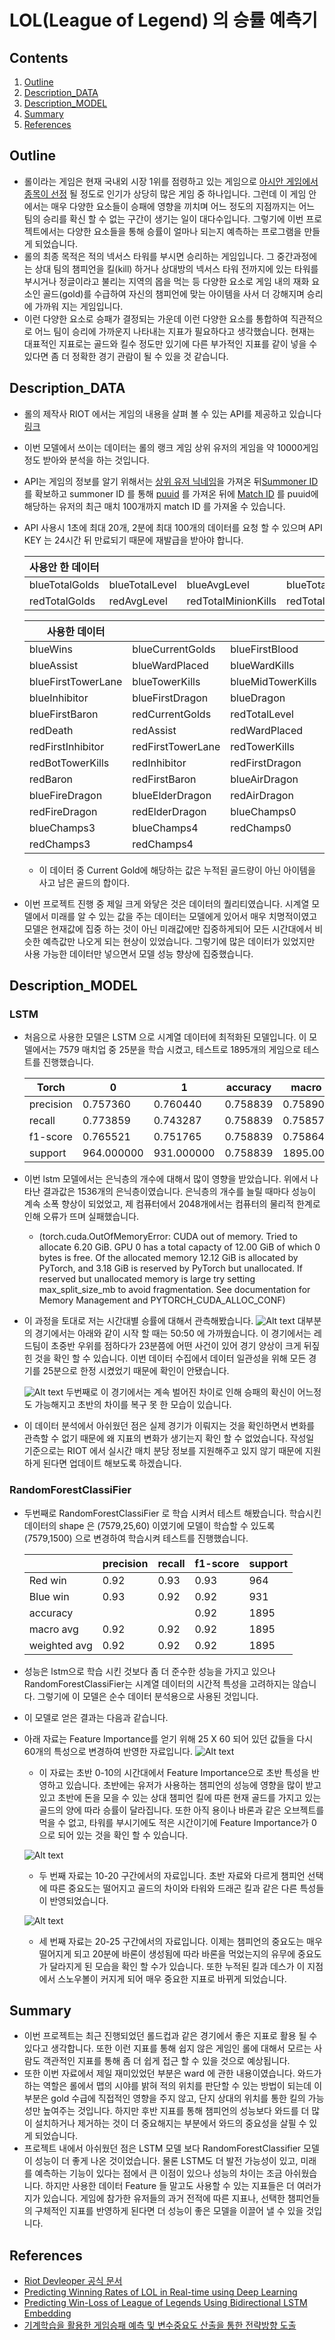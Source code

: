 # **LOL**(League of Legend) 의 **승률 예측기**
## Contents
1. [Outline](#Outline)
2. [Description_DATA](#Description_DATA)
3. [Description_MODEL](#Description_MODEL)
4. [Summary](#Summary)
5. [References](#References)
## Outline
- 롤이라는 게임은 현재 국내외 시장 1위를 점령하고 있는 게임으로 [아시안 게임에서 종목이 선정](https://game.mk.co.kr/view.php?year=2021&no=1096343) 될 정도로 인기가 상당히 많은 게임 중 하나입니다. 그런데 이 게임 안에서는 매우 다양한 요소들이 승패에 영향을 끼치며 어느 정도의 지점까지는 어느 팀의 승리를 확신 할 수 없는 구간이 생기는 일이 대다수입니다. 그렇기에 이번 프로젝트에서는 다양한 요소들을 통해 승률이 얼마나 되는지 예측하는 프로그램을 만들게 되었습니다.
- 롤의 최종 목적은 적의 넥서스 타워를 부시면 승리하는 게임입니다. 그 중간과정에는 상대 팀의 챔피언을 킬(kill) 하거나 상대방의 넥서스 타워 전까지에 있는 타워를 부시거나 정글이라고 불리는 지역의 몹을 먹는 등 다양한 요소로 게임 내의 재화 요소인 골드(gold)를 수급하여 자신의 챔피언에 맞는 아이템을 사서 더 강해지며 승리에 가까워 지는 게임입니다.
- 이런 다양한 요소로 승패가 결정되는 가운데 이런 다양한 요소를 통합하여 직관적으로 어느 팀이 승리에 가까운지 나타내는 지표가 필요하다고 생각했습니다. 현재는 대표적인 지표로는 골드와 킬수 정도만 있기에 다른 부가적인 지표를 같이 넣을 수 있다면 좀 더 정확한 경기 관람이 될 수 있을 것 같습니다.
## Description_DATA
- 롤의 제작사 RIOT 에서는 게임의 내용을 살펴 볼 수 있는 API를 제공하고 있습니다 [링크](https://developer.riotgames.com/apis)
- 이번 모델에서 쓰이는 데이터는 롤의 랭크 게임 상위 유저의 게임을 약 10000게임 정도 받아와 분석을 하는 것입니다.
- API는 게임의 정보를 알기 위해서는 [상위 유저 닉네임](https://developer.riotgames.com/apis#league-v4)을 가져온 뒤[Summoner ID](https://developer.riotgames.com/apis#summoner-v4) 를 확보하고 summoner ID 를 통해 [puuid](https://developer.riotgames.com/apis#summoner-v4/GET_getBySummonerName) 를 가져온 뒤에 [Match ID](https://developer.riotgames.com/apis#match-v5) 를 puuid에 해당하는 유저의 최근 매치 100개까지 match ID 를 가져올 수 있습니다.
- API 사용시 1초에 최대 20개, 2분에 최대 100개의 데이터를 요청 할 수 있으며 API KEY 는 24시간 뒤 만료되기 때문에 재발급을 받아야 합니다.

    |사용안 한 데이터| | | | |
    |---------------|----------------|--------------|----------------------|----------------------------|
    | blueTotalGolds| blueTotalLevel | blueAvgLevel | blueTotalMinionKills | blueTotalJungleMinionKills |
    | redTotalGolds | redAvgLevel | redTotalMinionKills | redTotalJungleMinionKills |

    |사용한 데이터|||||
    |-----|-----|-----|-----|-----|
    | blueWins | blueCurrentGolds | blueFirstBlood | blueKill | blueDeath |
    | blueAssist | blueWardPlaced | blueWardKills | blueFirstTower | blueFirstInhibitor | 
    |blueFirstTowerLane | blueTowerKills | blueMidTowerKills | blueTopTowerKills | blueBotTowerKills | 
    |blueInhibitor | blueFirstDragon | blueDragon | blueRiftHeralds | blueBaron | 
    |blueFirstBaron | redCurrentGolds | redTotalLevel | redFirstBlood | redKill | 
    |redDeath | redAssist | redWardPlaced | redWardKills | redFirstTower |
    | redFirstInhibitor | redFirstTowerLane | redTowerKills | redMidTowerKills | redTopTowerKills |
    | redBotTowerKills | redInhibitor | redFirstDragon | redDragon | redRiftHeralds |
    | redBaron | redFirstBaron | blueAirDragon | blueEarthDragon | blueWaterDragon |
    | blueFireDragon | blueElderDragon | redAirDragon | redEarthDragon | redWaterDragon |
    | redFireDragon | redElderDragon | blueChamps0 | blueChamps1 | blueChamps2 |
    | blueChamps3 | blueChamps4 | redChamps0 | redChamps1 | redChamps2 |
    | redChamps3 | redChamps4 |

    - 이 데이터 중 Current Gold에 해당하는 값은 누적된 골드량이 아닌 아이템을 사고 남은 골드의 합이다.

- 이번 프로젝트 진행 중 제일 크게 와닿은 것은 데이터의 퀄리티였습니다. 시계열 모델에서 미래를 알 수 있는 값을 주는 데이터는 모델에게 있어서 매우 치명적이였고 모델은 현재값에 집중 하는 것이 아닌 미래값에만 집중하게되어 모든 시간대에서 비슷한 예측값만 나오게 되는 현상이 있었습니다. 그렇기에 많은 데이터가 있었지만 사용 가능한 데이터만 넣으면서 모델 성능 향상에 집중했습니다. 


## Description_MODEL
### LSTM
- 처음으로 사용한 모델은 LSTM 으로 시계열 데이터에 최적화된 모델입니다.
이 모델에서는 7579 매치업 중 25분을 학습 시켰고, 테스트로 1895개의 게임으로 테스트를 진행했습니다. 

    |  Torch     | 0 | 1|  accuracy  |  macro avg | weighted avg|
    |-------|---|---|------------|-----------|-------------|
    |precision|0.757360|0.760440|0.758839|0.758900|0.758873|
    |recall|0.773859|0.743287|0.758839|0.758573|0.758839|
    |f1-score|0.765521|0.751765|0.758839|0.758643|0.758763|
    |support|964.000000|931.000000|0.758839|1895.000000|1895.000000|


- 이번 lstm 모델에서는 은닉층의 개수에 대해서 많이 영향을 받았습니다. 위에서 나타난 결과값은 1536개의 은닉층이였습니다. 은닉층의 개수를 늘릴 때마다 성능이 계속 소폭 향상이 되었었고, 제 컴퓨터에서 2048개에서는 컴퓨터의 물리적 한계로 인해 오류가 뜨며 실패했습니다.
    - (torch.cuda.OutOfMemoryError: CUDA out of memory. Tried to allocate 6.20 GiB. GPU 0 has a total capacty of 12.00 GiB of which 0 bytes is free. Of the allocated memory 12.12 GiB is allocated by PyTorch, and 3.18 GiB is reserved by PyTorch but unallocated. If reserved but unallocated memory is large try setting max_split_size_mb to avoid fragmentation.  See documentation for Memory Management and PYTORCH_CUDA_ALLOC_CONF)


- 이 과정을 토대로 저는 시간대별 승률에 대해서 관측해봤습니다.
![Alt text](IMAGE/image.png)
    대부분의 경기에서는 아래와 같이 시작 할 때는 50:50 에 가까웠습니다.
    이 경기에서는 레드팀이 초중반 우위를 점하다가 23분쯤에 어떤 사건이 있어 경기 양상이 크게 뒤짚힌 것을 확인 할 수 있습니다. 이번 데이터 수집에서 데이터 일관성을 위해 모든 경기를 25분으로 한정 시켰었기 때문에 확인이 안됐습니다.

    ![Alt text](IMAGE/image-1.png)
    두번째로 이 경기에서는 계속 벌어진 차이로 인해 승패의 확신이 어느정도 가능해지고 초반의 차이를 복구 못 한 모습이 있습니다.

- 이 데이터 분석에서 아쉬웠던 점은 실제 경기가 이뤄지는 것을 확인하면서 변화를 관측할 수 없기 때문에 왜 지표의 변화가 생기는지 확인 할 수 없었습니다. 작성일 기준으로는 RIOT 에서 실시간 매치 분당 정보를 지원해주고 있지 않기 때문에 지원하게 된다면 업데이트 해보도록 하겠습니다.


### RandomForestClassiFier

- 두번째로 RandomForestClassiFier 로 학습 시켜서 테스트 해봤습니다. 학습시킨 데이터의 shape 은 (7579,25,60) 이였기에 모델이 학습할 수 있도록 (7579,1500) 으로 변경하여 학습시켜 테스트를 진행했습니다.  

    |   |precision|recall|f1-score|support|
    |---|---------|------|--------|-------|
    |Red win| 0.92  | 0.93|0.93| 964|
    |Blue win   |0.93   |   0.92  |    0.92   |    931|
    |accuracy |    |    | 0.92  |    1895|
    | macro avg |      0.92 |     0.92 |     0.92 |     1895|
    |weighted avg     |  0.92     | 0.92    |  0.92     | 1895|

- 성능은 lstm으로 학습 시킨 것보다 좀 더 준수한 성능을 가지고 있으나 RandomForestClassiFier는 시계열 데이터의 시간적 특성을 고려하지는 않습니다. 그렇기에 이 모델은 순수 데이터 분석용으로 사용된 것입니다.

- 이 모델로 얻은 결과는 다음과 같습니다.
- 아래 자료는 Feature Importance를 얻기 위해 25 X 60 되어 있던 값들을 다시 60개의 특성으로 변경하여 반영한 자료입니다.
![Alt text](IMAGE/image-2.png)
    - 이 자료는 초반 0-10의 시간대에서 Feature Importance으로 초반 특성을 반영하고 있습니다. 초반에는 유저가 사용하는 챔피언의 성능에 영향을 많이 받고 있고 초반에 돈을 모을 수 있는 상대 챔피언 킬에 따른 현재 골드를 가지고 있는 골드의 양에 따라 승률이 달라집니다. 또한 아직 용이나 바론과 같은 오브젝트를 먹을 수 없고, 타워를 부시기에도 적은 시간이기에 Feature Importance가 0으로 되어 있는 것을 확인 할 수 있습니다.
    
    ![Alt text](IMAGE/image-3.png)    
    - 두 번째 자료는 10-20 구간에서의 자료입니다. 초반 자료와 다르게 챔피언 선택에 따른 중요도는 떨어지고 골드의 차이와 타워와 드래곤 킬과 같은 다른 특성들이 반영되었습니다.

    ![Alt text](IMAGE/image-4.png)
    - 세 번째 자료는 20-25 구간에서의 자료입니다. 이제는 챔피언의 중요도는 매우 떨어지게 되고 20분에 바론이 생성됨에 따라 바론을 먹었는지의 유무에 중요도가 달라지게 된 모습을 확인 할 수가 있습니다. 또한 누적된 킬과 데스가 이 지점에서 스노우볼이 커지게 되어 매우 중요한 지표로 바뀌게 되었습니다.

## Summary
- 이번 프로젝트는 최근 진행되었던 롤드컵과 같은 경기에서 좋은 지표로 활용 될 수 있다고 생각합니다. 또한 이런 지표를 통해 쉽지 않은 게임인 롤에 대해서 모르는 사람도 객관적인 지표를 통해 좀 더 쉽게 접근 할 수 있을 것으로 예상됩니다. 
- 또한 이번 자료에서 제일 재미있었던 부분은 ward 에 관한 내용이였습니다. 와드가 하는 역할은 롤에서 맵의 시야를 밝혀 적의 위치를 판단할 수 있는 방법이 되는데 이 부분은 gold 수급에 직접적인 영향을 주지 않고, 단지 상대의 위치를 통한 킬의 가능성만 높여주는 것입니다. 하지만 후반 지표를 통해 챔피언의 성능보다 와드를 더 많이 설치하거나 제거하는 것이 더 중요해지는 부분에서 와드의 중요성을 살필 수 있게 되었습니다.
- 프로젝트 내에서 아쉬웠던 점은 LSTM 모델 보다 RandomForestClassifier 모델이 성능이 더 좋게 나온 것이었습니다. 물론 LSTM도 더 발전 가능성이 있고, 미래를 예측하는 기능이 있다는 점에서 큰 이점이 있으나 성능의 차이는 조금 아쉬웠습니다. 하지만 사용한 데이터 Feature 들 말고도 사용할 수 있는 지표들은 더 여러가지가 있습니다. 게임에 참가한 유저들의 과거 전적에 따른 지표나, 선택한 챔피언들의 구체적인 지표를 반영하게 된다면 더 성능이 좋은 모델을 이끌어 낼 수 있을 것입니다.

## References
- [Riot Devleoper 공식 문서](https://developer.riotgames.com/docs/lol)
- [Predicting Winning Rates of LOL in Real-time using Deep Learning](https://koreascience.kr/article/CFKO201924664106356.page)
- [Predicting Win-Loss of League of Legends Using Bidirectional LSTM Embedding](https://scienceon.kisti.re.kr/commons/util/originalView.do?cn=JAKO202012764215291&oCn=JAKO202012764215291&dbt=JAKO&journal=NJOU00550286)
- [기계학습을 활용한 게임승패 예측 및 변수중요도 산출을 통한 전략방향 도출](https://www.dbpia.co.kr/journal/articleDetail?nodeId=NODE10599646)